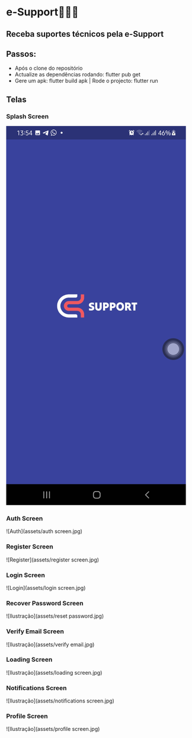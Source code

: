 # e-Support👨🏽‍💻

## Receba suportes técnicos pela e-Support

## Passos:
  - Após o clone do repositório
  - Actualize as dependências rodando: flutter pub get
  - Gere um apk: flutter build apk | Rode o projecto: flutter run

## Telas
  ### Splash Screen
  ![Splash](assets/splash.jpg)
  
  ### Auth Screen
  ![Auth](assets/auth screen.jpg)
  
  ### Register Screen
  ![Register](assets/register screen.jpg)
  
  ### Login Screen
  ![Login](assets/login screen.jpg)
 
  ### Recover Password Screen
  ![Ilustração](assets/reset password.jpg)
  
  ### Verify Email Screen
  ![Ilustração](assets/verify email.jpg)
  
  ### Loading Screen
  ![Ilustração](assets/loading screen.jpg)
  
  ### Notifications Screen
  ![Ilustração](assets/notifications screen.jpg)
 
  ### Profile Screen
  ![Ilustração](assets/profile screen.jpg)
